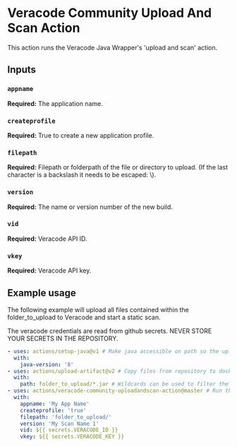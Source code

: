 # Veracode Community Upload And Scan Action

This action runs the Veracode Java Wrapper's 'upload and scan' action.

## Inputs

### `appname` 
**Required:** The application name.

### `createprofile`
**Required:**  True to create a new application profile.

### `filepath`
**Required:** Filepath or folderpath of the file or directory to upload. (If the last character is a backslash it needs to be escaped: \\).

### `version`
**Required:** The name or version number of the new build.

### `vid`
**Required:** Veracode API ID.

### `vkey`
**Required:** Veracode API key.

## Example usage

The following example will upload all files contained within the folder_to_upload to Veracode and start a static scan.

The veracode credentials are read from github secrets. NEVER STORE YOUR SECRETS IN THE REPOSITORY.

```yaml
- uses: actions/setup-java@v1 # Make java accessible on path so the uploadandscan action can run.
  with: 
    java-version: '8'
- uses: actions/upload-artifact@v2 # Copy files from repository to docker container so the next uploadandscan action can access them.
  with:
    path: folder_to_upload/*.jar # Wildcards can be used to filter the files copied into the container. See: https://github.com/actions/upload-artifact
- uses: actions/veracode-community-uploadandscan-action@master # Run the uploadandscan action. Inputs are described above.
  with:
    appname: 'My App Name'
    createprofile: 'true'
    filepath: 'folder_to_upload/'
    version: 'My Scan Name 1'
    vid: ${{ secrets.VERACODE_ID }}
    vkey: ${{ secrets.VERACODE_KEY }}
```
